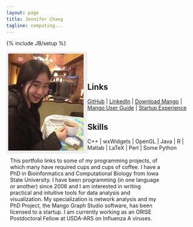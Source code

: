 ```yaml
---
layout: page
title: Jennifer Chang
tagline: computing...
---
```

{% include JB/setup %}

<style>
#nav {
    line-height:30px;
    background-color:#eeeeee;
    height:260px;
    width:205px;
    float:left;
    padding:5px; 
}
#section {
    width:400px;
    float:left;
    padding:10px; 
}
</style>

<div id="nav">
<img src="imgs/a.jpg" alt="alt text" style="width:200px;"/>
</div>

<div id="section">
This portfolio links to some of my programming projects, of which many have required cups and cups of coffee. I have a PhD in Bioinformatics and Computational Biology from Iowa State University. I have been programming (in one language or another) since 2006 and I am interested in writing practical and intuitive tools for data analysis and visualization. My specialization is network analysis and my PhD Project, the Mango Graph Studio software, has been licensed to a startup. I am currently working as an ORISE Postdoctoral Fellow at USDA-ARS on Influenza A viruses.
</div>


<!-- I hope to graduate <strike style='color:red'>Summer 2015</strike> <strike style='color:red'>Winter 2015</strike> someday...-->

<p>
<br/>
<br/>
<br/>
</p>

## Links

[GitHub](https://github.com/j23414) &#124; [LinkedIn](https://www.linkedin.com/in/jenchang212) &#124; [Download Mango](http://www.complex.iastate.edu/download/Mango/index.html) &#124; [Mango User Guide](https://www.gitbook.com/book/j23414/mango-user-guide/details) &#124; [Startup Experience](https://www.complexcomputation.com/en)

    
## Skills

 C++ &#124; wxWidgets &#124; OpenGL &#124; Java &#124; R &#124; Matlab &#124; LaTeX &#124; Perl &#124; Some Python 

<!--
## Recent Posts

<ul class="posts">
  {% for post in site.posts %}
    <li><span>{{ post.date | date_to_string }}</span> &raquo; <a href="{{ BASE_PATH }}{{ post.url }}">{{ post.title }}</a></li>
  {% endfor %}
</ul>
-->